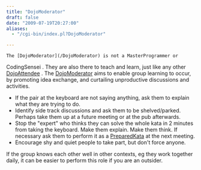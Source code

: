```yaml
---
title: "DojoModerator"
draft: false
date: "2009-07-19T20:27:00"
aliases:
  - "/cgi-bin/index.pl?DojoModerator"

---
```

    The [DojoModerator](/DojoModerator) is not a MasterProgrammer or
CodingSensei . They are also there to teach and learn, just like any
other [DojoAttendee](/DojoAttendee) . The
[DojoModerator](/DojoModerator) aims to enable group learning to occur,
by promoting idea exchange, and curtailing unproductive discussions and
activities.

-   If the pair at the keyboard are not saying anything, ask them to
    explain what they are trying to do.
-   Identify side track discussions and ask them to be shelved/parked.
    Perhaps take them up at a future meeting or at the pub afterwards.
-   Stop the "expert" who thinks they can solve the whole kata in 2
    minutes from taking the keyboard. Make them explain. Make
    them think. If necessary ask them to perform it as a
    [PreparedKata](/PreparedKata) at the next meeting.
-   Encourage shy and quiet people to take part, but don't force anyone.

If the group knows each other well in other contexts, eg they work
together daily, it can be easier to perform this role if you are an
outsider.


